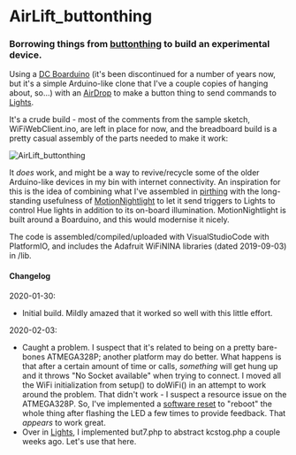 # AirLift_buttonthing

### Borrowing things from [buttonthing](https://github.com/kenkl/buttonthing) to build an experimental device. 

Using a [DC Boarduino](https://www.adafruit.com/product/72) (it's been discontinued for a number of years now, but it's a simple Arduino-like clone that I've a couple copies of hanging about, so...) with an [AirDrop](https://www.adafruit.com/product/4201) to make a button thing to send commands to [Lights](https://github.com/kenkl/lights). 

It's a crude build - most of the comments from the sample sketch, WiFiWebClient.ino, are left in place for now, and the breadboard build is a pretty casual assembly of the parts needed to make it work:

![AirLift_buttonthing](https://i.imgur.com/mYJM0Xn.jpg "AirLift buttonthing")

It *does* work, and might be a way to revive/recycle some of the older Arduino-like devices in my bin with internet connectivity. An inspiration for this is the idea of combining what I've assembled in [pirthing](https://github.com/kenkl/pirthing) with the long-standing usefulness of [MotionNightlight](https://github.com/kenkl/MotionNightlight) to let it send triggers to Lights to control Hue lights in addition to its on-board illumination. MotionNightlight is built around a Boarduino, and this would modernise it nicely.

The code is assembled/compiled/uploaded with VisualStudioCode with PlatformIO, and includes the Adafruit WiFiNINA libraries (dated 2019-09-03) in /lib.

#### Changelog

2020-01-30:

- Initial build. Mildly amazed that it worked so well with this little effort.

2020-02-03:

- Caught a problem. I suspect that it's related to being on a pretty bare-bones ATMEGA328P; another platform may do better. What happens is that after a certain amount of time or calls, *something* will get hung up and it throws "No Socket available" when trying to connect. I moved all the WiFi initialization from setup() to doWiFi() in an attempt to work around the problem. That didn't work - I suspect a resource issue on the ATMEGA328P. So, I've implemented a [software reset](https://www.theengineeringprojects.com/2015/11/reset-arduino-programmatically.html) to "reboot" the whole thing after flashing the LED a few times to provide feedback. That *appears* to work great.
- Over in [Lights](https://github.com/kenkl/lights), I implemented but7.php to abstract kcstog.php a couple weeks ago. Let's use that here.

